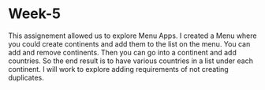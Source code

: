 # Week-5

This assignement allowed us to explore Menu Apps.  I created a Menu where you could create continents and add them to the list on the menu.  You can add and remove continents.  Then you can go into a continent and add countries.  So the end result is to have various countries in a list under each continent.  I will work to explore adding requirements of not creating duplicates.
